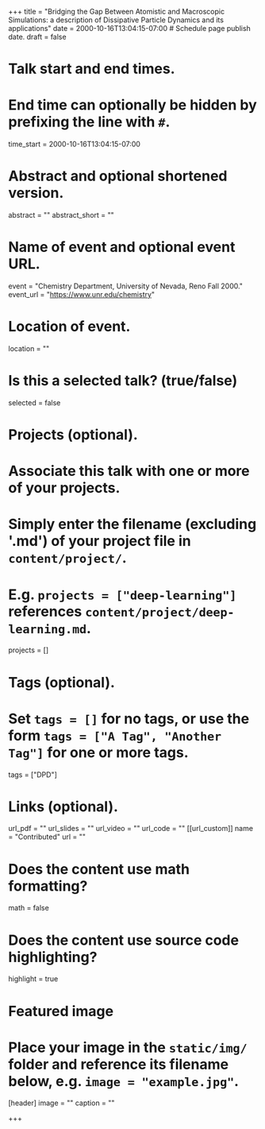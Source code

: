 +++
title = "Bridging the Gap Between Atomistic and Macroscopic Simulations:  a description of Dissipative Particle Dynamics and its applications"
date = 2000-10-16T13:04:15-07:00  # Schedule page publish date.
draft = false

# Talk start and end times.
#   End time can optionally be hidden by prefixing the line with `#`.
time_start = 2000-10-16T13:04:15-07:00


# Abstract and optional shortened version.
abstract = ""
abstract_short = ""

# Name of event and optional event URL.
event = "Chemistry Department, University of Nevada, Reno  Fall 2000."
event_url = "https://www.unr.edu/chemistry"

# Location of event.
location = ""

# Is this a selected talk? (true/false)
selected = false

# Projects (optional).
#   Associate this talk with one or more of your projects.
#   Simply enter the filename (excluding '.md') of your project file in `content/project/`.
#   E.g. `projects = ["deep-learning"]` references `content/project/deep-learning.md`.
projects = []

# Tags (optional).
#   Set `tags = []` for no tags, or use the form `tags = ["A Tag", "Another Tag"]` for one or more tags.
tags = ["DPD"]

# Links (optional).
url_pdf = ""
url_slides = ""
url_video = ""
url_code = ""
[[url_custom]]
    name = "Contributed"
    url = ""

# Does the content use math formatting?
math = false

# Does the content use source code highlighting?
highlight = true

# Featured image
# Place your image in the `static/img/` folder and reference its filename below, e.g. `image = "example.jpg"`.
[header]
image = ""
caption = ""

+++
